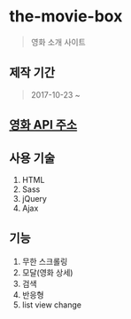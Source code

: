 # the-movie-box
> 영화 소개 사이트

## 제작 기간
> 2017-10-23 ~ 

## [영화 API 주소](http://yts.ag/api)

## 사용 기술
1. HTML
2. Sass
3. jQuery
4. Ajax

## 기능 
1. 무한 스크롤링
2. 모달(영화 상세)
3. 검색
4. 반응형
5. list view change

